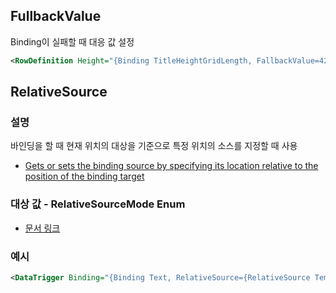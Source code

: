 ## FullbackValue
Binding이 실패할 때 대응 값 설정
```xml
<RowDefinition Height="{Binding TitleHeightGridLength, FallbackValue=42}" />
```

## RelativeSource
### 설명
바인딩을 할 때 현재 위치의 대상을 기준으로 특정 위치의 소스를 지정할 때 사용
- [Gets or sets the binding source by specifying its location relative to the position of the binding target](https://docs.microsoft.com/ko-kr/dotnet/api/system.windows.data.binding.relativesource?f1url=https%3A%2F%2Fmsdn.microsoft.com%2Fquery%2Fdev15.query%3FappId%3DDev15IDEF1%26l%3DKO-KR%26k%3Dk(System.Windows.Data.Binding.RelativeSource);k(VS.XamlEditor);k(TargetFrameworkMoniker-.NETFramework,Version%3Dv4.6.1)%26rd%3Dtrue&view=netframework-4.7.2)

### 대상 값 - RelativeSourceMode Enum
- [문서 링크](https://docs.microsoft.com/ko-kr/dotnet/api/system.windows.data.relativesourcemode?f1url=https%3A%2F%2Fmsdn.microsoft.com%2Fquery%2Fdev15.query%3FappId%3DDev15IDEF1%26l%3DKO-KR%26k%3Dk(System.Windows.Data.RelativeSourceMode);k(VS.XamlEditor);k(TargetFrameworkMoniker-.NETFramework,Version%3Dv4.6.1)%26rd%3Dtrue&view=netframework-4.7.2)

### 예시
```xml
<DataTrigger Binding="{Binding Text, RelativeSource={RelativeSource TemplatedParent}}" Value="">
```